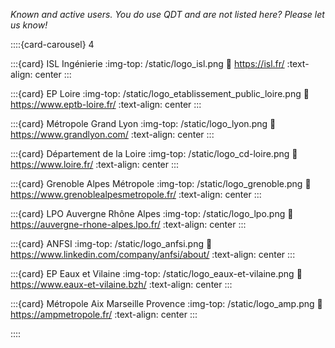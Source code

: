 *Known and active users. You do use QDT and are not listed here? Please let us know!*

<!-- markdownlint-disable MD034 -->
::::{card-carousel} 4

:::{card} ISL Ingénierie
:img-top: /static/logo_isl.png
:link: https://isl.fr/
:text-align: center
:::

:::{card} EP Loire
:img-top: /static/logo_etablissement_public_loire.png
:link: https://www.eptb-loire.fr/
:text-align: center
:::

:::{card} Métropole Grand Lyon
:img-top: /static/logo_lyon.png
:link: https://www.grandlyon.com/
:text-align: center
:::

:::{card} Département de la Loire
:img-top: /static/logo_cd-loire.png
:link: https://www.loire.fr/
:text-align: center
:::

:::{card} Grenoble Alpes Métropole
:img-top: /static/logo_grenoble.png
:link: https://www.grenoblealpesmetropole.fr/
:text-align: center
:::

:::{card} LPO Auvergne Rhône Alpes
:img-top: /static/logo_lpo.png
:link: https://auvergne-rhone-alpes.lpo.fr/
:text-align: center
:::

:::{card} ANFSI
:img-top: /static/logo_anfsi.png
:link: https://www.linkedin.com/company/anfsi/about/
:text-align: center
:::

:::{card} EP Eaux et Vilaine
:img-top: /static/logo_eaux-et-vilaine.png
:link: https://www.eaux-et-vilaine.bzh/
:text-align: center
:::

:::{card} Métropole Aix Marseille Provence
:img-top: /static/logo_amp.png
:link: https://ampmetropole.fr/
:text-align: center
:::

::::
<!-- markdownlint-enable MD034 -->
